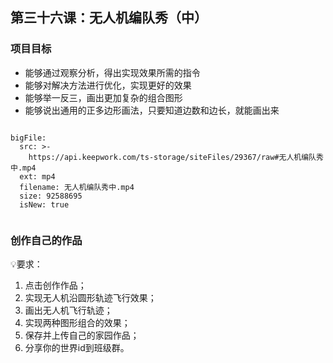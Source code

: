 

<script>  window.global.courseIdentity = 'papa_planet-37' </script>
<script src="https://qiniu-public.keepwork.com/videoProcessEvent.js"></script>

## 第三十六课：无人机编队秀（中）


### 项目目标
  - 能够通过观察分析，得出实现效果所需的指令
  - 能够对解决方法进行优化，实现更好的效果
  - 能够举一反三，画出更加复杂的组合图形
  - 能够说出通用的正多边形画法，只要知道边数和边长，就能画出来
  

```@BigFile

bigFile:
  src: >-
    https://api.keepwork.com/ts-storage/siteFiles/29367/raw#无人机编队秀中.mp4
  ext: mp4
  filename: 无人机编队秀中.mp4
  size: 92588695
  isNew: true
          
```


### 创作自己的作品
  
💡要求：
1. 点击创作作品；
2. 实现无人机沿圆形轨迹飞行效果；
3. 画出无人机飞行轨迹；
4. 实现两种图形组合的效果；
5. 保存并上传自己的家园作品；
6. 分享你的世界id到班级群。

